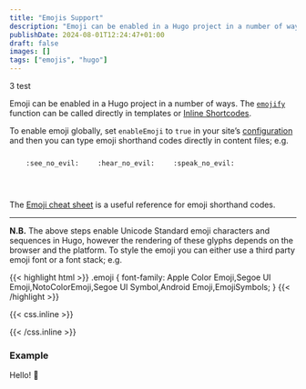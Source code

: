 ```yaml
---
title: "Emojis Support"
description: "Emoji can be enabled in a Hugo project in a number of ways."
publishDate: 2024-08-01T12:24:47+01:00
draft: false
images: []
tags: ["emojis", "hugo"]
---
```

3
test

Emoji can be enabled in a Hugo project in a number of ways. 
The [`emojify`](https://gohugo.io/functions/emojify/) function can be called directly in templates or [Inline Shortcodes](https://gohugo.io/templates/shortcode-templates/#inline-shortcodes). 

To enable emoji globally, set `enableEmoji` to `true` in your site’s [configuration](https://gohugo.io/getting-started/configuration/) and then you can type emoji shorthand codes directly in content files; e.g.

<p>
	<span>
		<span class="emojify">🙈</span>
		<code>:see_no_evil:</code>
	</span>
		<span>
			<span class="emojify">🙉</span>
			<code>:hear_no_evil:</code>
		</span>
	<span>
		<span class="emojify">🙊</span>
		<code>:speak_no_evil:</code>
	</span>
</p>
<br>

The [Emoji cheat sheet](http://www.emoji-cheat-sheet.com/) is a useful reference for emoji shorthand codes.

***

**N.B.** The above steps enable Unicode Standard emoji characters and sequences in Hugo, however the rendering of these glyphs depends on the browser and the platform. To style the emoji you can either use a third party emoji font or a font stack; e.g.

{{< highlight html >}}
.emoji {
font-family: Apple Color Emoji,Segoe UI Emoji,NotoColorEmoji,Segoe UI Symbol,Android Emoji,EmojiSymbols;
}
{{< /highlight >}}

{{< css.inline >}}
<style>
.emojify {
	font-family: Apple Color Emoji,Segoe UI Emoji,NotoColorEmoji,Segoe UI Symbol,Android Emoji,EmojiSymbols;
	font-size: 2rem;
	vertical-align: middle;
}
</style>
{{< /css.inline >}}

### Example

Hello! :wave:
